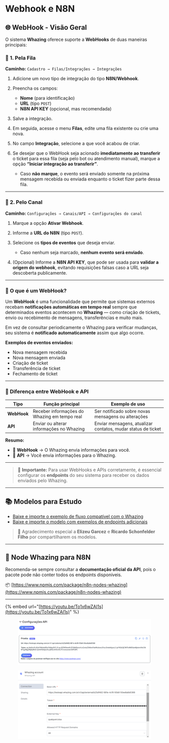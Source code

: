 # Webhook e N8N

## 🌐 **WebHook - Visão Geral**

O sistema **Whazing** oferece suporte a **WebHooks** de duas maneiras principais:

### 🧩 **1. Pela Fila**

**Caminho:** `Cadastro → Filas/Integrações → Integrações`

1. Adicione um novo tipo de integração do tipo **N8N/Webhook**.
2. Preencha os campos:

   * **Nome** (para identificação)
   * **URL** (tipo `POST`)
   * **N8N API KEY** (opcional, mas recomendada)
3. Salve a integração.
4. Em seguida, acesse o menu **Filas**, edite uma fila existente ou crie uma nova.
5. No campo **Integração**, selecione a que você acabou de criar.
6. Se desejar que o WebHook seja acionado **imediatamente ao transferir** o ticket para essa fila (seja pelo bot ou atendimento manual), marque a opção **“Iniciar integração ao transferir”**.

   * Caso **não marque**, o evento será enviado somente na próxima mensagem recebida ou enviada enquanto o ticket fizer parte dessa fila.

---

### 🔧 **2. Pelo Canal**

**Caminho:** `Configurações → Canais/API → Configurações do canal`

1. Marque a opção **Ativar Webhook**.
2. Informe a **URL do N8N** (tipo `POST`).
3. Selecione os **tipos de eventos** que deseja enviar.

   * Caso nenhum seja marcado, **nenhum evento será enviado**.
4. (Opcional) Informe a **N8N API KEY**, que pode ser usada para **validar a origem do webhook**, evitando requisições falsas caso a URL seja descoberta publicamente.

---

### 🔔 **O que é um WebHook?**

Um **WebHook** é uma funcionalidade que permite que sistemas externos recebam **notificações automáticas em tempo real** sempre que determinados eventos acontecem no **Whazing** — como criação de tickets, envio ou recebimento de mensagens, transferências e muito mais.

Em vez de consultar periodicamente o Whazing para verificar mudanças, seu sistema é **notificado automaticamente** assim que algo ocorre.

**Exemplos de eventos enviados:**

* Nova mensagem recebida
* Nova mensagem enviada
* Criação de ticket
* Transferência de ticket
* Fechamento de ticket

---

### 🔄 **Diferença entre WebHook e API**

| Tipo        | Função principal                             | Exemplo de uso                                               |
| ----------- | -------------------------------------------- | ------------------------------------------------------------ |
| **WebHook** | Receber informações do Whazing em tempo real | Ser notificado sobre novas mensagens ou alterações           |
| **API**     | Enviar ou alterar informações no Whazing     | Enviar mensagens, atualizar contatos, mudar status de ticket |

**Resumo:**

* 🔔 **WebHook** → O Whazing envia informações para você.
* 🧭 **API** → Você envia informações para o Whazing.

---

> 📢 **Importante:**
> Para usar WebHooks e APIs corretamente, é essencial configurar os **endpoints** do seu sistema para receber os dados enviados pelo Whazing.

---

## 📚 **Modelos para Estudo**

* [Baixe e importe o exemplo de fluxo compatível com o Whazing](../../integra%C3%A7%C3%B5es/Webhook%20e%20N8N/Modelo_Whazing_n8n.json)
* [Baixe e importe o modelo com exemplos de endpoints adicionais](../../integra%C3%A7%C3%B5es/Webhook%20e%20N8N/modelo_com_alguns_endpoints.json)

> 🙌 Agradecimento especial a **Elizeu Garcez** e **Ricardo Schonfelder Filho** por compartilharem os modelos.

---

## 🧠 **Node Whazing para N8N**

Recomenda-se sempre consultar a **documentação oficial da API**, pois o pacote pode não conter todos os endpoints disponíveis.

📦 [https://www.npmjs.com/package/n8n-nodes-whazing](https://www.npmjs.com/package/n8n-nodes-whazing)

---

{% embed url="[https://youtu.be/To1x6wZAI1s](https://youtu.be/To1x6wZAI1s)" %}

<figure><img src="../../../.gitbook/assets/image.png" alt="Exemplo de fluxo N8N integrado ao Whazing"><figcaption></figcaption></figure>

<figure><img src="../../../.gitbook/assets/image (1).png" alt="Configuração de WebHook no Whazing"><figcaption></figcaption></figure>